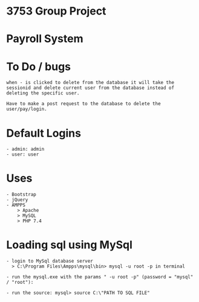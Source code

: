 # 3753 Group Project
# Payroll System

# To Do / bugs
    when - is clicked to delete from the database it will take the sessionid and delete current user from the database instead of deleting the specific user.

    Have to make a post request to the database to delete the user/pay/login.

# Default Logins
    - admin: admin
    - user: user

# Uses
    - Bootstrap
    - jQuery
    - AMPPS
        > Apache
        > MySQL
        > PHP 7.4


# Loading sql using MySql
    - login to MySql database server
      > C:\Program Files\Ampps\mysql\bin> mysql -u root -p in terminal

    - run the mysql.exe with the params " -u root -p" (password = "mysql" / "root"):

    - run the source: mysql> source C:\"PATH TO SQL FILE"